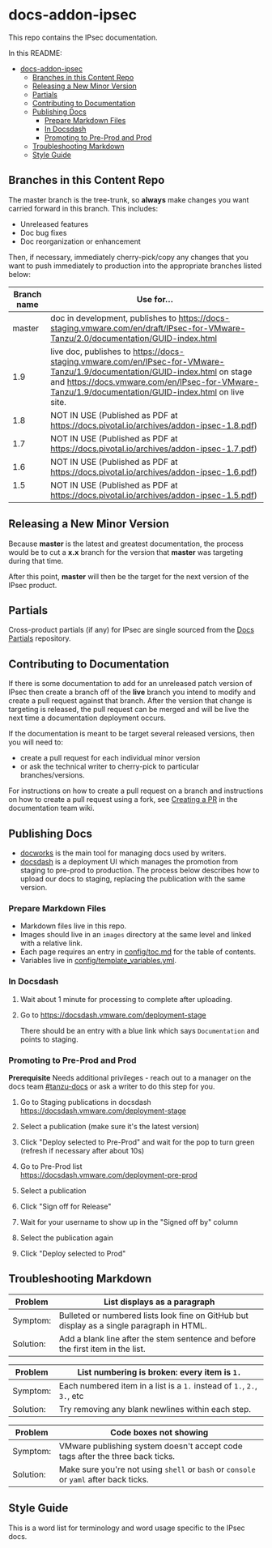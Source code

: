 # docs-addon-ipsec

This repo contains the IPsec documentation.

In this README: 

- [docs-addon-ipsec](#docs-addon-ipsec)
  - [Branches in this Content Repo](#branches-in-this-content-repo)
  - [Releasing a New Minor Version](#releasing-a-new-minor-version)
  - [Partials](#partials)
  - [Contributing to Documentation](#contributing-to-documentation)
  - [Publishing Docs](#publishing-docs)
    - [Prepare Markdown Files](#prepare-markdown-files)
    - [In Docsdash](#in-docsdash)
    - [Promoting to Pre-Prod and Prod](#promoting-to-pre-prod-and-prod)
  - [Troubleshooting Markdown](#troubleshooting-markdown)
  - [Style Guide](#style-guide)

## Branches in this Content Repo

The master branch is the tree-trunk, so **always** make changes you want carried forward in this branch. This includes:

* Unreleased features
* Doc bug fixes
* Doc reorganization or enhancement

Then, if necessary, immediately cherry-pick/copy any changes that you want to push immediately to production into the appropriate branches listed below:

| Branch name | Use for… |
|-------------| ------|
| master      | doc in development, publishes to https://docs-staging.vmware.com/en/draft/IPsec-for-VMware-Tanzu/2.0/documentation/GUID-index.html |
| 1.9      | live doc, publishes to https://docs-staging.vmware.com/en/IPsec-for-VMware-Tanzu/1.9/documentation/GUID-index.html on stage and https://docs.vmware.com/en/IPsec-for-VMware-Tanzu/1.9/documentation/GUID-index.html on live site.|
| 1.8         | NOT IN USE (Published as PDF at https://docs.pivotal.io/archives/addon-ipsec-1.8.pdf) |
| 1.7         | NOT IN USE (Published as PDF at https://docs.pivotal.io/archives/addon-ipsec-1.7.pdf) |  
| 1.6         | NOT IN USE (Published as PDF at https://docs.pivotal.io/archives/addon-ipsec-1.6.pdf) |
| 1.5         | NOT IN USE (Published as PDF at https://docs.pivotal.io/archives/addon-ipsec-1.5.pdf) |


## Releasing a New Minor Version

Because **master** is the latest and greatest documentation, the process would be to cut a **x.x** branch
for the version that **master** was targeting during that time.

After this point, **master** will then be the target for the next version of the IPsec product.


## Partials

Cross-product partials (if any) for IPsec are single sourced from the [Docs Partials](https://github.com/pivotal-cf/docs-partials) repository.


## Contributing to Documentation

If there is some documentation to add for an unreleased patch version of IPsec then create a branch off of the **live** branch
you intend to modify and create a pull request against that branch.
After the version that change is targeting is released, the pull request can be merged and will be live
the next time a documentation deployment occurs.

If the documentation is meant to be target several released versions,
then you will need to:
+ create a pull request for each individual minor version
+ or ask the technical writer to cherry-pick to particular branches/versions.

For instructions on how to create a pull request on a branch and instructions on how to create a
pull request using a fork, see
[Creating a PR](https://docs-wiki.sc2-04-pcf1-apps.oc.vmware.com/wiki/external/create-pr.html)
in the documentation team wiki.


## Publishing Docs

- [docworks](https://docworks.vmware.com/) is the main tool for managing docs used by writers.
- [docsdash](https://docsdash.vmware.com/) is a deployment UI which manages the promotion from
staging to pre-prod to production. The process below describes how to upload our docs to staging,
replacing the publication with the same version.

### Prepare Markdown Files
- Markdown files live in this repo.
- Images should live in an `images` directory at the same level and linked with a relative link.
- Each page requires an entry in [config/toc.md](config/toc.md) for the table of contents.
- Variables live in [config/template_variables.yml](config/template_variables.yml).

### In Docsdash

1. Wait about 1 minute for processing to complete after uploading.
2. Go to https://docsdash.vmware.com/deployment-stage

   There should be an entry with a blue link which says `Documentation` and points to staging.

### Promoting to Pre-Prod and Prod

**Prerequisite** Needs additional privileges - reach out to a manager on the docs team [#tanzu-docs](https://vmware.slack.com/archives/C055V2M0H) or ask a writer to do this step for you.

1. Go to Staging publications in docsdash  
  https://docsdash.vmware.com/deployment-stage

2. Select a publication (make sure it's the latest version)

3. Click "Deploy selected to Pre-Prod" and wait for the pop to turn green (refresh if necessary after about 10s)

4. Go to Pre-Prod list  
  https://docsdash.vmware.com/deployment-pre-prod

5. Select a publication

6. Click "Sign off for Release"

7. Wait for your username to show up in the "Signed off by" column

8. Select the publication again

9. Click "Deploy selected to Prod"

## Troubleshooting Markdown

| Problem | List displays as a paragraph |
|---------|-----------|
| Symptom:| Bulleted or numbered lists look fine on GitHub but display as a single paragraph in HTML.|
| Solution: | Add a blank line after the stem sentence and before the first item in the list.|

| Problem | List numbering is broken: every item is `1.` |
|---------|-----------|
| Symptom:| Each numbered item in a list is a `1.` instead of `1.`, `2.`, `3.`, etc|
| Solution: | Try removing any blank newlines within each step.|

| Problem | Code boxes not showing |
|---------|-----------|
| Symptom:| VMware publishing system doesn't accept code tags after the three back ticks.|
| Solution: | Make sure you're not using `shell` or `bash` or `console` or `yaml` after back ticks.|

## Style Guide

This is a word list for terminology and word usage specific to the IPsec docs.
